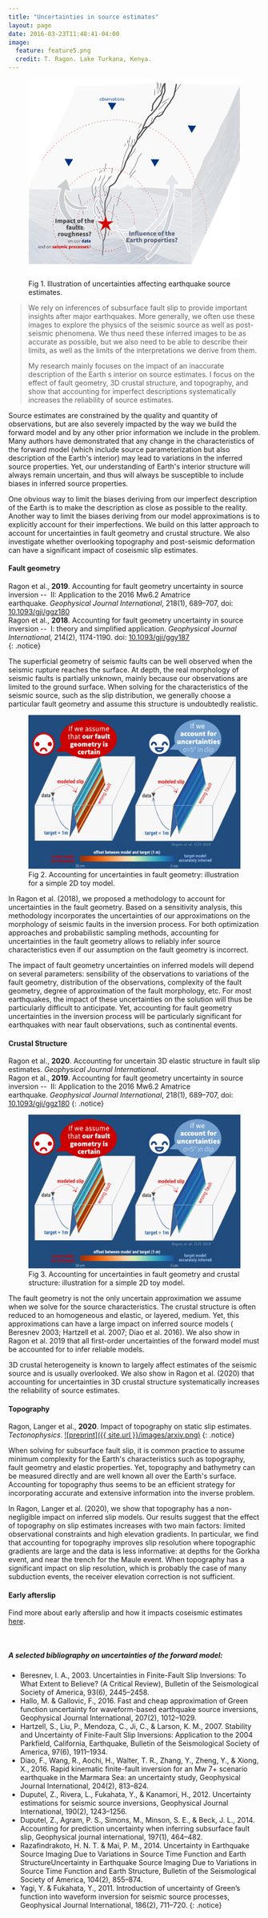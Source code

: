 ```yaml
---
title: "Uncertainties in source estimates"
layout: page
date: 2016-03-23T11:48:41-04:00
image:
  feature: feature5.png
  credit: T. Ragon. Lake Turkana, Kenya.
---
```


<figure>
  <img src="/images/research/unc2.png" alt="">
  <figcaption>Fig 1. Illustration of uncertainties affecting earthquake source estimates.</figcaption>
</figure>

> We rely on inferences of subsurface fault slip to provide important insights after major earthquakes. More generally, we often use these images to explore the physics of the seismic source as well as post-seismic phenomena. We thus need these inferred images to be as accurate as possible, but we also need to be able to describe their limits, as well as the limits of the interpretations we derive from them.
>
> My research mainly focuses on the impact of an inaccurate description of the Earth s interior on source estimates. I focus on the effect of fault geometry, 3D crustal structure, and topography, and show that accounting for imperfect descriptions systematically increases the reliability of source estimates.

Source estimates are constrained by the quality and quantity of observations, but are also severely impacted by the way we build the forward model and by any other prior information we include in the problem. Many authors have demonstrated that any change in the characteristics of the forward model (which include source parameterization but also description of the Earth's interior) may lead to variations in the inferred source properties. Yet, our understanding of Earth's interior structure will always remain uncertain, and thus will always be susceptible to include biases in inferred source properties.

One obvious way to limit the biases deriving from our imperfect description of the Earth is to make the description as close as possible to the reality. Another way to limit the biases deriving from our model approximations is to explicitly account for their imperfections. We build on this latter approach to account for uncertainties in fault geometry and crustal structure. We also investigate whether overlooking topography and post-seismic deformation can have a significant impact of coseismic slip estimates.

#### Fault geometry

Ragon et al., **2019**. Accounting for fault geometry uncertainty in source inversion --  II: Application to the 2016 Mw6.2 Amatrice earthquake. *Geophysical Journal International*, 218(1), 689–707, doi: [10.1093/gji/ggz180](https://doi.org/10.1093/gji/ggz180)  
Ragon et al., **2018**. Accounting for fault geometry uncertainty in source inversion --  I: theory and simplified application. *Geophysical Journal International*, 214(2), 1174-1190. doi: [10.1093/gji/ggy187](http://dx.doi.org/10.1093/gji/ggy187)  
{: .notice} 

The superficial geometry of seismic faults can be well observed when the seismic rupture reaches the surface. At depth, the real morphology of seismic faults is partially unknown, mainly because our observations are limited to the ground surface.
When solving for the characteristics of the seismic source, such as the slip distribution, we generally choose a particular fault geometry and assume this structure is undoubtedly realistic.

<figure>
  <img src="/images/research/unc3.png" alt="">
  <figcaption>Fig 2. Accounting for uncertainties in fault geometry: illustration for a simple 2D toy model.</figcaption>
</figure>

In Ragon et al. (2018), we proposed a methodology to account for uncertainties in the fault geometry. Based on a sensitivity analysis, this methodology incorporates the uncertainties of our approximations on the morphology of seismic faults in the inversion process. For both optimization approaches and probabilistic sampling methods, accounting for uncertainties in the fault geometry allows to reliably infer source characteristics even if our assumption on the fault geometry is incorrect.

The impact of fault geometry uncertainties on inferred models will depend on several parameters: sensibility of the observations to variations of the fault geometry, distribution of the observations, complexity of the fault geometry, degree of approximation of the fault morphology, etc. For most earthquakes, the impact of these uncertainties on the solution will thus be particularly difficult to anticipate. Yet, accounting for fault geometry uncertainties in the inversion process will be particularly significant for earthquakes with near fault observations, such as continental events.

#### Crustal Structure

Ragon et al., **2020**. Accounting for uncertain 3D elastic structure in fault slip estimates. *Geophysical Journal International*.  
Ragon et al., **2019**. Accounting for fault geometry uncertainty in source inversion --  II: Application to the 2016 Mw6.2 Amatrice earthquake. *Geophysical Journal International*, 218(1), 689–707, doi: [10.1093/gji/ggz180](https://doi.org/10.1093/gji/ggz180)
{: .notice} 

<figure>
  <img src="/images/research/unc3.png" alt="">
  <figcaption>Fig 3. Accounting for uncertainties in fault geometry and crustal structure: illustration for a simple 2D toy model.</figcaption>
</figure>

The fault geometry is not the only uncertain approximation we assume when we solve for the source characteristics. The crustal structure is often reduced to an homogeneous and elastic, or layered, medium. Yet, this approximations can have a large impact on inferred source models ( Beresnev 2003; Hartzell et al. 2007; Diao et al. 2016). We also show in Ragon et al. 2019 that all first-order uncertainties of the forward model must be accounted for to infer reliable models.

3D crustal heterogeneity is known to largely affect estimates of the seismic source and is usually overlooked. We also show in Ragon et al. (2020) that accounting for uncertainties in 3D crustal structure systematically increases the reliability of source estimates.

#### Topography 

Ragon, Langer et al., **2020**. Impact of topography on static slip estimates. *Tectonophysics*. [![preprint]({{ site.url }}/images/arxiv.png)](https://doi.org/10.31223/osf.io/nsbx3)
{: .notice} 

When solving for subsurface fault slip, it is common practice to assume minimum complexity for the Earth's characteristics such as topography, fault geometry and elastic properties. Yet, topography and bathymetry can be measured directly and are well known all over the Earth's surface. Accounting for topography thus seems to be an efficient strategy for incorporating accurate and extensive information into the inverse problem.

In Ragon, Langer et al. (2020), we show that topography has a non-negligible impact on inferred slip models. Our results suggest that the effect of topography on slip estimates increases with two main factors: limited observational constraints and high elevation gradients. In particular, we find that accounting for topography improves slip resolution where topographic gradients are large and the data is less informative: at depths for the Gorkha event, and near the trench for the Maule event. When topography has a significant impact on slip resolution, which is probably the case of many subduction events, the receiver elevation correction is not sufficient.

#### Early afterslip

Find more about early afterslip and how it impacts coseismic estimates [here](https://thearagon.github.io/thearagon.github.io/_pages/afterslip/).

<br style="line-height: 10px" />

##### A selected bibliography on uncertainties of the forward model:
- Beresnev, I. A., 2003. Uncertainties in Finite-Fault Slip Inversions: To What Extent to Believe? (A Critical Review), Bulletin of the Seismological Society of America, 93(6), 2445–2458.
- Hallo, M. & Gallovic, F., 2016. Fast and cheap approximation of Green function uncertainty for waveform-based earthquake source inversions, Geophysical Journal International, 207(2), 1012–1029.
- Hartzell, S., Liu, P., Mendoza, C., Ji, C., & Larson, K. M., 2007. Stability and Uncertainty of Finite-Fault Slip Inversions: Application to the 2004 Parkfield, California, Earthquake, Bulletin of the Seismological Society of America, 97(6), 1911–1934.
- Diao, F., Wang, R., Aochi, H., Walter, T. R., Zhang, Y., Zheng, Y., & Xiong, X., 2016. Rapid kinematic finite-fault inversion for an Mw 7+ scenario earthquake in the Marmara Sea: an uncertainty study, Geophysical Journal International, 204(2), 813–824.
- Duputel, Z., Rivera, L., Fukahata, Y., & Kanamori, H., 2012. Uncertainty estimations for seismic source inversions, Geophysical Journal International, 190(2), 1243–1256.
- Duputel, Z., Agram, P. S., Simons, M., Minson, S. E., & Beck, J. L., 2014. Accounting for prediction uncertainty when inferring subsurface fault slip, Geophysical journal international, 197(1), 464–482.
- Razafindrakoto, H. N. T. & Mai, P. M., 2014. Uncertainty in Earthquake Source Imaging Due to Variations in Source Time Function and Earth StructureUncertainty in Earthquake Source Imaging Due to Variations in Source Time Function and Earth Structure, Bulletin of the Seismological Society of America, 104(2), 855–874.
- Yagi, Y. & Fukahata, Y., 2011. Introduction of uncertainty of Green’s function into waveform inversion for seismic source processes, Geophysical Journal International, 186(2), 711–720.
{: .notice} 